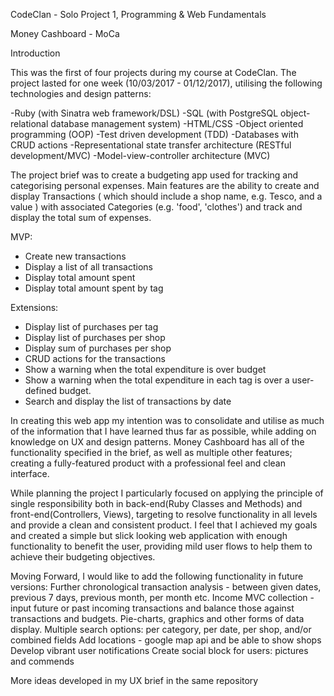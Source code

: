 
CodeClan - Solo Project 1, Programming & Web Fundamentals

Money Cashboard - MoCa

Introduction

This was the first of four projects during my course at CodeClan. The project lasted for one week (10/03/2017 - 01/12/2017), utilising the following technologies and design patterns:

-Ruby (with Sinatra web framework/DSL)
-SQL (with PostgreSQL object-relational database management system)
-HTML/CSS
-Object oriented programming (OOP)
-Test driven development (TDD)
-Databases with CRUD actions
-Representational state transfer architecture (RESTful development/MVC)
-Model-view-controller architecture (MVC)

The project brief was to create a budgeting app used for tracking and categorising personal expenses.
Main features are the ability to create and display Transactions ( which should include a shop name, e.g. Tesco, and a value ) with associated Categories (e.g. 'food', 'clothes') and track and display the total sum of expenses.

MVP:
- Create new transactions
- Display a list of all transactions
- Display total amount spent
- Display total amount spent by tag

Extensions:
- Display list of purchases per tag
- Display list of purchases per shop
- Display sum of purchases per shop
- CRUD actions for the transactions
- Show a warning when the total expenditure is over budget
- Show a warning when the total expenditure in each tag is over a user-defined budget.
- Search and display the list of transactions by date

In creating this web app my intention was to consolidate and utilise as much of the information that I have learned thus far as possible, while adding on knowledge on UX and design patterns. Money Cashboard has all of the functionality specified in the brief, as well as multiple other features; creating a fully-featured product with a professional feel and clean interface.

While planning the project I particularly focused on applying the principle of single responsibility both in back-end(Ruby Classes and Methods) and front-end(Controllers, Views), targeting to resolve functionality in all levels and provide a clean and consistent product. I feel that I achieved my goals and created a simple but slick looking web application with enough functionality to benefit the user, providing mild user flows to help them to achieve their budgeting objectives.

Moving Forward, I would like to add the following functionality in future versions:
Further chronological transaction analysis - between given dates, previous 7 days, previous month, per month etc.
Income MVC collection - input future or past incoming transactions and balance those against transactions and budgets.
Pie-charts, graphics and other forms of data display.
Multiple search options: per category, per date, per shop, and/or combined fields
Add locations - google map api and be able to show shops
Develop vibrant user notifications
Create social block for users: pictures and commends

More ideas developed in my UX brief in the same repository
